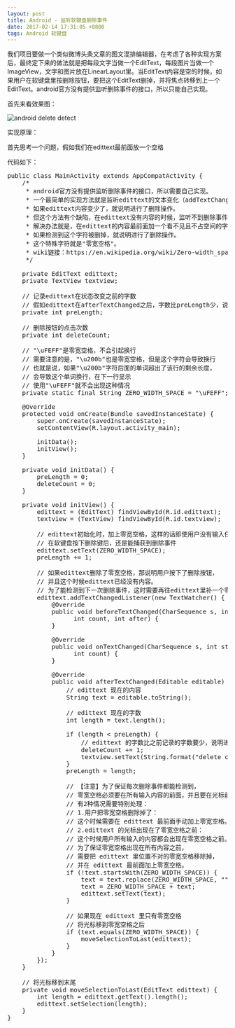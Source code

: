 ```yaml
---
layout: post
title: Android - 监听软键盘删除事件
date: 2017-02-14 17:31:05 +0800
tags: Android 软键盘
---
```


我们项目要做一个类似微博头条文章的图文混排编辑器，在考虑了各种实现方案后，最终定下来的做法就是把每段文字当做一个EditText，每段图片当做一个ImageView，文字和图片放在LinearLayout里。当EditText内容是空的时候，如果用户在软键盘里按删除按钮，要把这个EditText删掉，并将焦点转移到上一个EditText。android官方没有提供监听删除事件的接口，所以只能自己实现。

首先来看效果图：

![android delete detect](http://7xjvhq.com1.z0.glb.clouddn.com/android_delete_detect.gif)

实现原理：

首先思考一个问题，假如我们在edittext最前面放一个空格

代码如下：

<pre class='mcode'>
public class MainActivity extends AppCompatActivity {
    /*
     * android官方没有提供监听删除事件的接口，所以需要自己实现。
     * 一个最简单的实现方法就是监听edittext的文本变化（addTextChangedListener），
     * 如果edittext内容变少了，就说明进行了删除操作。
     * 但这个方法有个缺陷，在edittext没有内容的时候，监听不到删除事件。
     * 解决办法就是，在edittext的内容最前面加一个看不见且不占空间的字符，
     * 如果检测到这个字符被删掉，就说明进行了删除操作。
     * 这个特殊字符就是"零宽空格"。
     * wiki链接：https://en.wikipedia.org/wiki/Zero-width_space
     */

    private EditText edittext;
    private TextView textview;

    // 记录edittext在状态改变之前的字数
    // 假如edittext在afterTextChanged之后，字数比preLength少，说明进行了删除操作
    private int preLength;

    // 删除按钮的点击次数
    private int deleteCount;

    // "\uFEFF"是零宽空格，不会引起换行
    // 需要注意的是，"\u200b"也是零宽空格，但是这个字符会导致换行
    // 也就是说，如果"\u200b"字符后面的单词超出了该行的剩余长度，
    // 会导致这个单词换行，在下一行显示
    // 使用"\uFEFF"就不会出现这种情况
    private static final String ZERO_WIDTH_SPACE = "\uFEFF";

    @Override
    protected void onCreate(Bundle savedInstanceState) {
        super.onCreate(savedInstanceState);
        setContentView(R.layout.activity_main);

        initData();
        initView();
    }

    private void initData() {
        preLength = 0;
        deleteCount = 0;
    }

    private void initView() {
        edittext = (EditText) findViewById(R.id.edittext);
        textview = (TextView) findViewById(R.id.textview);

        // edittext初始化时，加上零宽空格，这样的话即使用户没有输入任何内容，
        // 在软键盘按下删除键后，还是能捕获到删除事件
        edittext.setText(ZERO_WIDTH_SPACE);
        preLength += 1;

        // 如果edittext删除了零宽空格，那说明用户按下了删除按钮，
        // 并且这个时候edittext已经没有内容。
        // 为了能检测到下一次删除事件，这时需要再往edittext里补一个零宽空格。
        edittext.addTextChangedListener(new TextWatcher() {
            @Override
            public void beforeTextChanged(CharSequence s, int start,
                  int count, int after) {
            }

            @Override
            public void onTextChanged(CharSequence s, int start, int before,
                  int count) {
            }

            @Override
            public void afterTextChanged(Editable editable) {
                // edittext 现在的内容
                String text = editable.toString();

                // edittext 现在的字数
                int length = text.length();

                if (length &lt; preLength) {
                    // edittext 的字数比之前记录的字数要少，说明进行了删除操作
                    deleteCount += 1;
                    textview.setText(String.format("delete count: %s", deleteCount));
                }
                preLength = length;

                // 【注意】为了保证每次删除事件都能检测到，
                // 零宽空格必须要在所有输入内容的前面，并且要在光标前面。
                // 有2种情况需要特别处理：
                // 1.用户把零宽空格删除掉了：
                // 这个时候需要在 edittext 最前面手动加上零宽空格。
                // 2.edittext 的光标出现在了零宽空格之前：
                // 这个时候用户所有输入的内容都会出现在零宽空格之前。
                // 为了保证零宽空格出现在所有内容之前，
                // 需要把 edittext 里位置不对的零宽空格移除掉，
                // 并在 edittext 最前面加上零宽空格。
                if (!text.startsWith(ZERO_WIDTH_SPACE)) {
                    text = text.replace(ZERO_WIDTH_SPACE, "");
                    text = ZERO_WIDTH_SPACE + text;
                    edittext.setText(text);
                }

                // 如果现在 edittext 里只有零宽空格
                // 将光标移到零宽空格之后
                if (text.equals(ZERO_WIDTH_SPACE)) {
                    moveSelectionToLast(edittext);
                }
            }
        });
    }

    // 将光标移到末尾
    private void moveSelectionToLast(EditText edittext) {
        int length = edittext.getText().length();
        edittext.setSelection(length);
    }
}
</pre>
